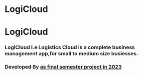 # LogiCloud
<h1>LogiCloud</h1>
<h3>LogiCloud i.e Logistics Cloud is a complete business management app,for small to medium size busiesses.</h3>
<h3>Developed By <b style="color:red;"><u><Bishal Regmi<u></b> as final semester project in 2023</h3>
